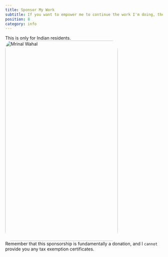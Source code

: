 ```yaml
---
title: Sponsor My Work
subtitle: If you want to empower me to continue the work I'm doing, then feel free to send me sponsorship across.
position: 8
category: info
---
```


<alert type="info">
This is only for Indian residents.
</alert>

  <div class="flex items-stretch self-center justify-center">
  <img src="/sponsor.png" width="360" height="640" alt="Mrinal Wahal"/>
</div>

<alert type="warning">
Remember that this sponsorship is fundamentally a donation, and I <code>cannot</code> provide you any tax exemption certificates.
</alert>

<style>
img {
  border-radius: 5%;
}
</style>